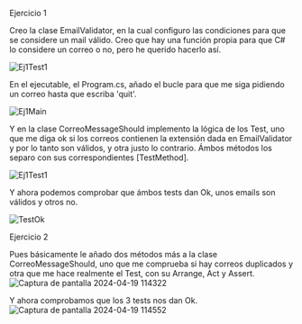 Ejercicio 1

Creo la clase EmailValidator, en la cual configuro las condiciones para que se considere un mail válido. Creo que hay una función propia para que C# lo considere un correo o no, pero he querido hacerlo así.

![Ej1Test1](https://github.com/jzafralopez27/CorreoTestLemonCode/assets/149962801/2c0e416a-9eff-41e3-91a9-8a7ed730ea8d)

En el ejecutable, el Program.cs, añado el bucle para que me siga pidiendo un correo hasta que escriba 'quit'.

![Ej1Main](https://github.com/jzafralopez27/CorreoTestLemonCode/assets/149962801/3ded5606-6a4f-4bfd-8e83-fe5947a86834)

Y en la clase CorreoMessageShould implemento la lógica de los Test, uno que me diga ok si los correos contienen la extensión dada en EmailValidator y por lo tanto son válidos, y otra justo lo contrario.
Ámbos métodos los separo con sus correspondientes [TestMethod].

![Ej1Test1](https://github.com/jzafralopez27/CorreoTestLemonCode/assets/149962801/39f6b88d-67fd-4efb-9465-64f00bb4e71d)

Y ahora podemos comprobar que ámbos tests dan Ok, unos emails son válidos y otros no.

![TestOk](https://github.com/jzafralopez27/CorreoTestLemonCode/assets/149962801/83f8b5f5-37ca-44bd-977e-24dc2c3b0e0d)


Ejercicio 2

Pues básicamente le añado dos métodos más a la clase CorreoMessageShould, uno que me comprueba si hay correos duplicados y otra que me hace realmente el Test, con su Arrange, Act y Assert. 
![Captura de pantalla 2024-04-19 114322](https://github.com/jzafralopez27/CorreoTestLemonCode/assets/149962801/fd143043-949f-4335-8c1f-bd3c5bd71ec8)

Y ahora comprobamos que los 3 tests nos dan Ok.
![Captura de pantalla 2024-04-19 114552](https://github.com/jzafralopez27/CorreoTestLemonCode/assets/149962801/366a55e3-cbe3-4a8a-94e4-f0a6aa3fdd92)

